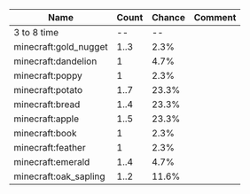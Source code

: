 | Name                  | Count | Chance | Comment |
| --------------------- | ----- | ------ | ------- |
| 3 to 8 time           |    -- |     -- |         |
| minecraft:gold_nugget |  1..3 |   2.3% |         |
| minecraft:dandelion   |     1 |   4.7% |         |
| minecraft:poppy       |     1 |   2.3% |         |
| minecraft:potato      |  1..7 |  23.3% |         |
| minecraft:bread       |  1..4 |  23.3% |         |
| minecraft:apple       |  1..5 |  23.3% |         |
| minecraft:book        |     1 |   2.3% |         |
| minecraft:feather     |     1 |   2.3% |         |
| minecraft:emerald     |  1..4 |   4.7% |         |
| minecraft:oak_sapling |  1..2 |  11.6% |         |